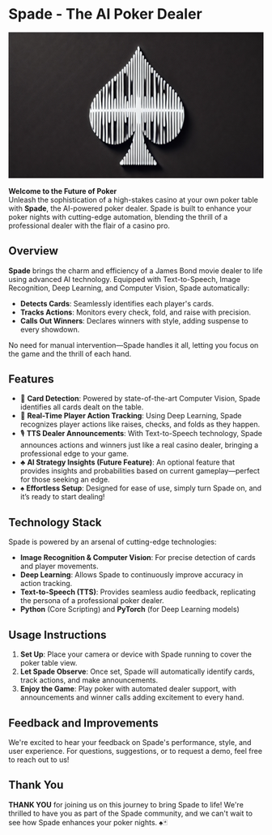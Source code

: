 # Spade - The AI Poker Dealer

![Spade Logo](docs/images/spade_logo_rectangle.png)

**Welcome to the Future of Poker**  
Unleash the sophistication of a high-stakes casino at your own poker table with **Spade**, the AI-powered poker dealer. Spade is built to enhance your poker nights with cutting-edge automation, blending the thrill of a professional dealer with the flair of a casino pro.

## Overview

**Spade** brings the charm and efficiency of a James Bond movie dealer to life using advanced AI technology. Equipped with Text-to-Speech, Image Recognition, Deep Learning, and Computer Vision, Spade automatically:

- **Detects Cards**: Seamlessly identifies each player's cards.
- **Tracks Actions**: Monitors every check, fold, and raise with precision.
- **Calls Out Winners**: Declares winners with style, adding suspense to every showdown.

No need for manual intervention—Spade handles it all, letting you focus on the game and the thrill of each hand.

## Features

- 🎴 **Card Detection**: Powered by state-of-the-art Computer Vision, Spade identifies all cards dealt on the table.
- 🧠 **Real-Time Player Action Tracking**: Using Deep Learning, Spade recognizes player actions like raises, checks, and folds as they happen.
- 🎙 **TTS Dealer Announcements**: With Text-to-Speech technology, Spade announces actions and winners just like a real casino dealer, bringing a professional edge to your game.
- ♣️ **AI Strategy Insights (Future Feature)**: An optional feature that provides insights and probabilities based on current gameplay—perfect for those seeking an edge.
- ♠️ **Effortless Setup**: Designed for ease of use, simply turn Spade on, and it’s ready to start dealing!

## Technology Stack

Spade is powered by an arsenal of cutting-edge technologies:
- **Image Recognition & Computer Vision**: For precise detection of cards and player movements.
- **Deep Learning**: Allows Spade to continuously improve accuracy in action tracking.
- **Text-to-Speech (TTS)**: Provides seamless audio feedback, replicating the persona of a professional poker dealer.
- **Python** (Core Scripting) and **PyTorch** (for Deep Learning models)

## Usage Instructions

1. **Set Up**: Place your camera or device with Spade running to cover the poker table view.
2. **Let Spade Observe**: Once set, Spade will automatically identify cards, track actions, and make announcements.
3. **Enjoy the Game**: Play poker with automated dealer support, with announcements and winner calls adding excitement to every hand.

## Feedback and Improvements

We're excited to hear your feedback on Spade's performance, style, and user experience. For questions, suggestions, or to request a demo, feel free to reach out to us!

## Thank You

**THANK YOU** for joining us on this journey to bring Spade to life! We're thrilled to have you as part of the Spade community, and we can't wait to see how Spade enhances your poker nights. ♠️🃏


